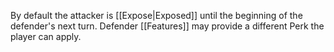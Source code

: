 By default the attacker is [[Expose|Exposed]] until the beginning of the defender's next turn. Defender [[Features]] may provide a different Perk the player can apply.